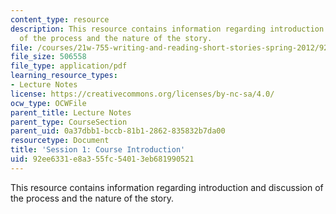 ```yaml
---
content_type: resource
description: This resource contains information regarding introduction and discussion
  of the process and the nature of the story.
file: /courses/21w-755-writing-and-reading-short-stories-spring-2012/92ee6331e8a355fc54013eb681990521_MIT21W_755S12_ses1.pdf
file_size: 506558
file_type: application/pdf
learning_resource_types:
- Lecture Notes
license: https://creativecommons.org/licenses/by-nc-sa/4.0/
ocw_type: OCWFile
parent_title: Lecture Notes
parent_type: CourseSection
parent_uid: 0a37dbb1-bccb-81b1-2862-835832b7da00
resourcetype: Document
title: 'Session 1: Course Introduction'
uid: 92ee6331-e8a3-55fc-5401-3eb681990521
---
```

This resource contains information regarding introduction and discussion of the process and the nature of the story.